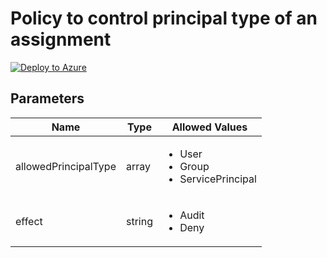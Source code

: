 # Policy to control principal type of an assignment

[![Deploy to Azure](https://aka.ms/deploytoazurebutton)](https://portal.azure.com/#blade/Microsoft_Azure_Policy/CreatePolicyDefinitionBlade/uri/https%3A%2F%2Fraw.githubusercontent.com%2Fwilfriedwoivre%2Fazure-policies%2Fmain%2FPolicies%2FRBAC%2FControlPrincipalType%2Fazurepolicy.json)

## Parameters

| Name | Type | Allowed Values |
| -- | -- | -- |
| allowedPrincipalType | array | <ul><li>User</li><li>Group</li><li>ServicePrincipal</li></ul> |
| effect | string | <ul><li>Audit</li><li>Deny</li></ul> |